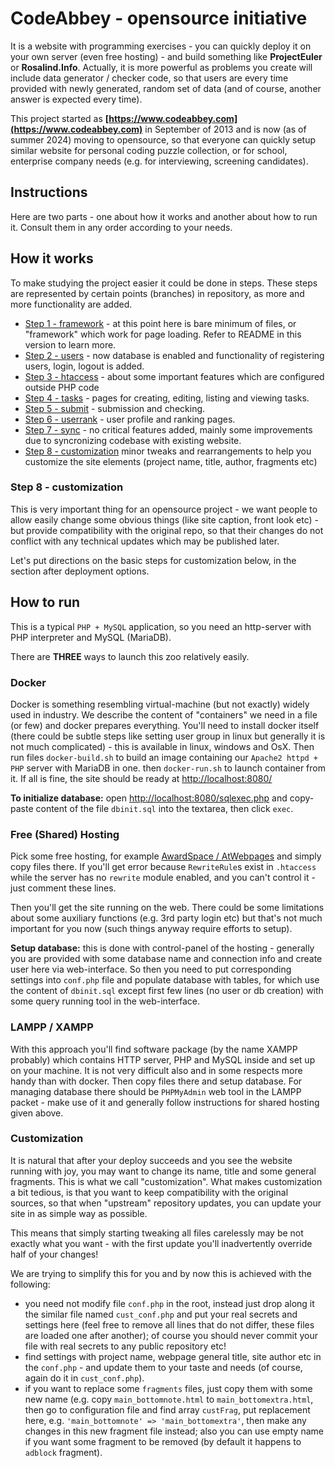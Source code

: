 # CodeAbbey - opensource initiative

It is a website with programming exercises - you can quickly deploy it on your own server (even free hosting) - and
build something like **ProjectEuler** or **Rosalind.Info**. Actually, it is more powerful as problems you create
will include data generator / checker code, so that users are every time provided with newly generated, random set
of data (and of course, another answer is expected every time).

This project started as **[https://www.codeabbey.com](https://www.codeabbey.com)**
in September of 2013 and is now (as of summer 2024) moving to opensource, so that everyone can quickly setup
similar website for personal coding puzzle collection, or for school, enterprise company needs (e.g. for
interviewing, screening candidates).

## Instructions

Here are two parts - one about how it works and another about how to run it. Consult them in any order according
to your needs.

## How it works

To make studying the project easier it could be done in steps. These steps are represented
by certain points (branches) in repository, as more and more functionality are added.

- [Step 1 - framework](https://github.com/CodeAbbey/src/tree/v0.1-framework) - at this point
    here is bare minimum of files, or "framework" which work for page loading. Refer to README
    in this version to learn more.
- [Step 2 - users](https://github.com/CodeAbbey/src/tree/v0.2-users) - now database is enabled
    and functionality of registering users, login, logout is added.
- [Step 3 - htaccess](https://github.com/CodeAbbey/src/tree/v0.3-htaccess) - about some important
    features which are configured outside PHP code
- [Step 4 - tasks]() - pages for creating, editing, listing and viewing tasks.
- [Step 5 - submit](https://github.com/CodeAbbey/src/tree/v0.5-submit) - submission and checking.
- [Step 6 - userrank](https://github.com/CodeAbbey/src/tree/v0.6-userrank) - user profile and ranking pages.
- [Step 7 - sync](https://github.com/CodeAbbey/src/tree/v0.7-sync) - no critical features added,
    mainly some improvements due to syncronizing codebase with existing website.
- [Step 8 - customization](https://github.com/CodeAbbey/src/tree/v0.8-customization) minor tweaks and
    rearrangements to help you customize the site elements (project name, title, author, fragments etc)

### Step 8 - customization

This is very important thing for an opensource project - we want people to allow easily change some
obvious things (like site caption, front look etc) - but provide compatibility with the original repo,
so that their changes do not conflict with any technical updates which may be published later.

Let's put directions on the basic steps for customization below, in the section after deployment options.

## How to run

This is a typical `PHP + MySQL` application, so you need an http-server with PHP interpreter and MySQL (MariaDB).

There are **THREE** ways to launch this zoo relatively easily.

### Docker

Docker is something resembling virtual-machine (but not exactly) widely used in industry. We describe
the content of "containers" we need in a file (or few) and docker prepares everything. You'll need to install
docker itself (there could be subtle steps like setting user group in linux but generally it is not much
complicated) - this is available in linux, windows and OsX. Then run files `docker-build.sh` to build an
image containing our `Apache2 httpd + PHP` server with MariaDB in one. then `docker-run.sh` to launch container
from it. If all is fine, the site should be ready at [http://localhost:8080/](http://localhost:8080)

**To initialize database:** open [http://localhost:8080/sqlexec.php](http://localhost:8080/sqlexec.php) and copy-paste content of the file `dbinit.sql` into the textarea, then click `exec`.

### Free (Shared) Hosting

Pick some free hosting, for example [AwardSpace / AtWebpages](https://www.awardspace.com/) and simply copy files there. If you'll get error because `RewriteRule`s exist in `.htaccess` while
the server has no `rewrite` module enabled, and you can't control it - just comment these lines.

Then you'll get the site running on the web. There could be some limitations about some auxiliary functions
(e.g. 3rd party login etc) but that's not much important for you now (such things anyway require efforts to setup).

**Setup database:** this is done with control-panel of the hosting - generally you are provided
with some database name and connection info and create user here via web-interface. So then you
need to put corresponding settings into `conf.php` file and populate database with tables, for
which use the content of `dbinit.sql` except first few lines (no user or db creation) with
some query running tool in the web-interface.

### LAMPP / XAMPP

With this approach you'll find software package (by the name XAMPP probably) which contains HTTP server, PHP and MySQL
inside and set up on your machine. It is not very difficult also and in some respects more handy than with docker.
Then copy files there and setup database. For managing database there should be `PHPMyAdmin`
web tool in the LAMPP packet - make use of it and generally follow instructions for
shared hosting given above.

### Customization

It is natural that after your deploy succeeds and you see the website running with joy, you may
want to change its name, title and some general fragments. This is what we call "customization".
What makes customization a bit tedious, is that you want to keep compatibility with the original
sources, so that when "upstream" repository updates, you can update your site in as simple way as
possible.

This means that simply starting tweaking all files carelessly may be not exactly what you want -
with the first update you'll inadvertently override half of your changes!

We are trying to simplify this for you and by now this is achieved with the following:

- you need not modify file `conf.php` in the root, instead just drop along it the similar file
    named `cust_conf.php` and put your real secrets and settings here (feel free to remove all
    lines that do not differ, these files are loaded one after another); of course you should
    never commit your file with real secrets to any public repository etc!
- find settings with project name, webpage general title, site author etc in the `conf.php` -
    and update them to your taste and needs (of course, again do it in `cust_conf.php`).
- if you want to replace some `fragments` files, just copy them with some new name (e.g.
    copy `main_bottomnote.html` to `main_bottomextra.html`, then go to configuration file
    and find array `custFrag`, put replacement here, e.g. `'main_bottomnote' => 'main_bottomextra'`,
    then make any changes in this new fragment file instead; also you can use empty name if you
    want some fragment to be removed (by default it happens to `adblock` fragment).


